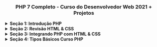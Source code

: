 <h3 align="center">PHP 7 Completo - Curso do Desenvolvedor Web 2021 + Projetos</h3>

<!-- Seção 1: Introdução PHP -->
<details>
<summary><strong>Seção 1: Introdução PHP</strong></summary>  

<br />

<hr />

<h4 align="left">1. Visão Geral do Curso PHP</h4>

<p align="center">
  <a href="https://github.com/lucasrmagalhaes/dev_web-php/blob/introducao_php/PHP%207%20Completo%20-%20Curso%20do%20Desenvolvedor%20Web%202021%20%2B%20Projetos/img/1.%20Vis%C3%A3o%20Geral%20do%20Curso.jpg/" target="_blank">
    <img 
         src="https://github.com/lucasrmagalhaes/dev_web-php/blob/introducao_php/PHP%207%20Completo%20-%20Curso%20do%20Desenvolvedor%20Web%202021%20%2B%20Projetos/img/1.%20Vis%C3%A3o%20Geral%20do%20Curso.jpg" 
         alt="Curso PHP" 
    />
  </a>
  <br />
  <i>Curso PHP</i>
</p>

<hr />

<h4 align="left">2. Visão Geral de Algoritmo</h4>

<p align="justify">
    &nbsp;&nbsp;&nbsp;&nbsp;&nbsp;Um algoritmo é uma sequência de passos os quais visam atingir um objetivo.
</p>

<hr />

<h4 align="left">3. Visão Geral de Estruturas de Dados</h4>

<p align="justify">
    &nbsp;&nbsp;&nbsp;&nbsp;&nbsp;Estrutura de Dados x Dados 
    <br /><br />
    &nbsp;&nbsp;&nbsp;&nbsp;&nbsp;Estrutura de Dados - Organizar, administrar... Exemplo: Lista dos aprovados. 
    <br />
    &nbsp;&nbsp;&nbsp;&nbsp;&nbsp;FIFO - First in | First out, LIFO - Last in | First out, Árvore e Tabela.
    <br /><br /> 
    &nbsp;&nbsp;&nbsp;&nbsp;&nbsp;Dados - "texto", false, 3.14...
</p>

<hr />

<h4 align="left">4. Informações Importantes</h4>

<p align="justify">
    &nbsp;&nbsp;&nbsp;&nbsp;&nbsp;Curso está disponível no GitHub.
</p>

<hr />

</details>
<!-- Seção 1: Introdução PHP -->

<!-- Seção 2: Revisão HTML & CSS -->
<details>
<summary><strong>Seção 2: Revisão HTML & CSS</strong></summary>  

<br />

<hr />

<h4 align="left">5. Introdução do Módulo</h4>
  
<p align="justify">
  &nbsp;&nbsp;&nbsp;&nbsp;&nbsp;Construção do template. Utilizando HTML e CSS.
</p>

<hr />

<h4 align="left">6. Estrutura do Template dos Exercícios</h4>

<p align="justify">
  &nbsp;&nbsp;&nbsp;&nbsp;&nbsp;Plugin: Material Icon Theme
  <br />
  &nbsp;&nbsp;&nbsp;&nbsp;&nbsp;Google Fonts: Oswald
</p>

<hr />

<h4 align="left">7. CSS Grid</h4>

<p align="justify">
  &nbsp;&nbsp;&nbsp;&nbsp;&nbsp;commit: #a98f28c
</p>

<hr />

<h4 align="left">8. Cabeçalho</h4>

<p align="justify">
  &nbsp;&nbsp;&nbsp;&nbsp;&nbsp;commit: #b37e41d
</p>

<hr />

<h4 align="left">9. Rodapé</h4>

<p align="justify">
  &nbsp;&nbsp;&nbsp;&nbsp;&nbsp;commit: #934495f
</p>

<hr />

<h4 align="left">10. Conteúdo</h4>

<p align="justify">
  &nbsp;&nbsp;&nbsp;&nbsp;&nbsp;commit: #d6b0728
</p>

<hr />

<h4 align="left">11. Menu #01</h4>

<p align="justify">
  &nbsp;&nbsp;&nbsp;&nbsp;&nbsp;commit: #8247b57
</p>

<hr />

<h4 align="left">12. Menu #02</h4>

<p align="justify">
  &nbsp;&nbsp;&nbsp;&nbsp;&nbsp;commit: #e6f3022
</p>

<hr />

<h4 align="left">13. Instalando MAMP no Windows</h4>

<p align="justify">
  &nbsp;&nbsp;&nbsp;&nbsp;&nbsp;Explicação de como funciona o MAMP.
</p>

<hr />

<h4 align="left">14. Instalando MAMP no MacOS</h4>

<p align="justify">
  &nbsp;&nbsp;&nbsp;&nbsp;&nbsp;Ignorado.
</p>

<hr />

<h4 align="left">15. Convertendo para PHP</h4>

<p align="justify">
  &nbsp;&nbsp;&nbsp;&nbsp;&nbsp;commit: #ee49a1e
</p>

<hr />

<h4 align="left">16. Visualização do Exercício</h4>

<p align="justify">
  &nbsp;&nbsp;&nbsp;&nbsp;&nbsp;commit: #bb79059
</p>

<hr />

<h4 align="left">17. Navegação #01</h4>

<p align="justify">
  &nbsp;&nbsp;&nbsp;&nbsp;&nbsp;commit: #d03f4f9
</p>

<hr />

<h4 align="left">18. Navegação #02</h4>

<p align="justify">
  &nbsp;&nbsp;&nbsp;&nbsp;&nbsp;commit: #a89316b
</p>

<hr />

<h4 align="left">19. Navegação #03</h4>

<p align="justify">
  &nbsp;&nbsp;&nbsp;&nbsp;&nbsp;commit: #eaabec2
</p>

<hr />

<h4 align="left">20. Conclusão do Módulo</h4>

<p align="justify">
  &nbsp;&nbsp;&nbsp;&nbsp;&nbsp;commit: #7be04e2
</p>

<hr />

<h4 align="left">21. Recursão do Módulo & Links Úteis</h4>

<p align="justify">
  &nbsp;&nbsp;&nbsp;&nbsp;&nbsp;Recomendado o php.net/manual/pt_BR.
</p>

<hr />

</details>
<!-- Seção 2: Revisão HTML & CSS -->

<!-- Seção 3: Integrando PHP com HTML & CSS -->
<details>
<summary><strong>Seção 3: Integrando PHP com HTML & CSS</strong></summary>  

<hr />

<h4 align="left">22. Introdução do Módulo</h4>

<p align="justify">
  &nbsp;&nbsp;&nbsp;&nbsp;&nbsp;Apresentação do módulo.
</p>

<hr />

<h4 align="left">23. Código Fonte Inicial</h4>

<p align="justify">
  &nbsp;&nbsp;&nbsp;&nbsp;&nbsp;
</p>

<hr />

<h4 align="left">24. Alternativas para Executar PHP</h4>

<p align="justify">
  &nbsp;&nbsp;&nbsp;&nbsp;&nbsp;PHP Interativo
  <br />
  &nbsp;&nbsp;&nbsp;&nbsp;&nbsp;<pre>php -a</pre>
  <br /><br />
  &nbsp;&nbsp;&nbsp;&nbsp;&nbsp;VS Code - Plugin: Code Runner
</p>

<hr />

<h4 align="left">25. Olá PHP</h4>
<p align="justify"></p>

<hr />

<h4 align="left">26. Integração HTML</h4>
<p align="justify"></p>

<hr />

<h4 align="left">27. Integração CSS</h4>
<p align="justify"></p>

<hr />

<h4 align="left">28. Comentários PHP</h4>
<p align="justify"></p>

<hr />

<h4 align="left">29. Desafio do Módulo</h4>
<p align="justify"></p>

<hr />

<h4 align="left">30. Desafio do Módulo - Resposta</h4>
<p align="justify"></p>

<hr />

<h4 align="left">31. Conclusão do Módulo</h4>
<p align="justify"></p>

<hr />

<h4 align="left">32. Recursos do Módulo & Links Úteis</h4>
<p align="justify"></p>

<hr />

</details>
<!-- Seção 3: Integrando PHP com HTML & CSS -->

<!-- Seção 4: Tipos Básicos Curso PHP -->
<details>
<summary><strong>Seção 4: Tipos Básicos Curso PHP</strong></summary>  

<br />

<hr />

<h4 align="left">33. Introdução do Módulo</h4>
<p align="justify"></p>

<hr />

<h4 align="left">34. Código Fonte Inicial</h4>
<p align="justify"></p>

<hr />

<h4 align="left">35. Valor Literal</h4>
<p align="justify"></p>

<hr />

<h4 align="left">36. Tipo Inteiro</h4>
<p align="justify"></p>

<hr />

<h4 align="left">37. Tipo Float</h4>
<p align="justify"></p>

<hr />

<h4 align="left">38. Operações Aritméticas</h4>
<p align="justify"></p>

<hr />

<h4 align="left">39. Desafio Precedência</h4>
<p align="justify"></p>

<hr />

<h4 align="left">40. Tipo String</h4>
<p align="justify"></p>

<hr />

<h4 align="left">41. Desafio String</h4>
<p align="justify"></p>

<hr />

<h4 align="left">42. Desafio String - Resposta</h4>
<p align="justify"></p>

<hr />

<h4 align="left">43. Tipo Booleano</h4>
<p align="justify"></p>

<hr />

<h4 align="left">44. Conversões</h4>
<p align="justify"></p>

<hr />

<h4 align="left">45. Conclusão do Módulo</h4>
<p align="justify"></p>

<hr />

<h4 align="left">46. Recursos do Módulo & Links Úteis</h4>
<p align="justify"></p>

<hr />

</details>
<!-- Seção 4: Tipos Básicos Curso PHP -->